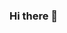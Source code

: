 ### Hi there 👋

<!--
**mercedeswillis/mercedeswillis** is a ✨ _special_ ✨ repository because its `README.md` (this file) appears on your GitHub profile.

I am a senior 3d artist focused in characters development for cinematic and advertising. I have 8+ years of experience with 3d modeling, texturing, rigging, and animation area.
I've always been interested in art and computer graphics since I was a kid. I started my studies as a 3d character Artist with the goal of working in feature animation films or in the game industry.
I consider myself a curious person that always is improving his skills with the study of new technologies related art anatomy, digital Sculpture, 3D texturing, Lighting and Composition.

My work area:
- 3d modeling, texturing, rigging, rendering, animation
- 3d game environment and level design using Unity and Unreal Engine. 
- NFT digital art generation.

Tools & Software
- Adobe Photoshop, Adobe illustrator, Substance 3D Painter
- Maya, 3ds Max, Blender, Zbrush, Adobe After Effects, iClone7, Cinema 4D
- Arnold, RedShift, V-ray, Mari, Renderman, Nuke
- Unity, Unreal Engine

Here are some ideas to get you started:

- 🔭 I’m currently working on ...
- 🌱 I’m currently learning ...
- 👯 I’m looking to collaborate on ...
- 🤔 I’m looking for help with ...
- 💬 Ask me about ...
- 📫 How to reach me: ...
- 😄 Pronouns: ...
- ⚡ Fun fact: ...
-->
